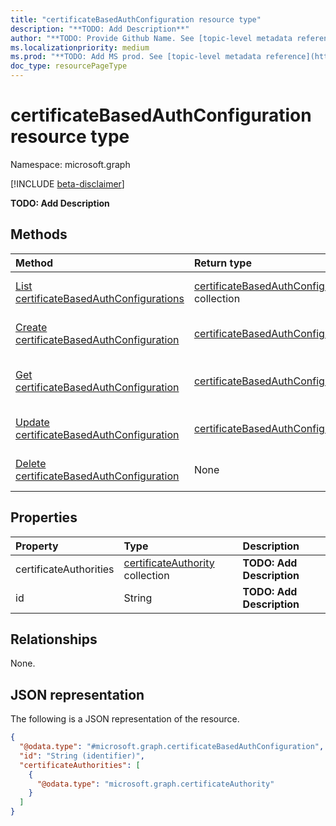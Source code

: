 ```yaml
---
title: "certificateBasedAuthConfiguration resource type"
description: "**TODO: Add Description**"
author: "**TODO: Provide Github Name. See [topic-level metadata reference](https://msgo.azurewebsites.net/add/document/guidelines/metadata.html#topic-level-metadata)**"
ms.localizationpriority: medium
ms.prod: "**TODO: Add MS prod. See [topic-level metadata reference](https://msgo.azurewebsites.net/add/document/guidelines/metadata.html#topic-level-metadata)**"
doc_type: resourcePageType
---
```


# certificateBasedAuthConfiguration resource type

Namespace: microsoft.graph

[!INCLUDE [beta-disclaimer](../../includes/beta-disclaimer.md)]

**TODO: Add Description**

## Methods
|Method|Return type|Description|
|:---|:---|:---|
|[List certificateBasedAuthConfigurations](../api/certificatebasedauthconfiguration-list.md)|[certificateBasedAuthConfiguration](../resources/certificatebasedauthconfiguration.md) collection|Get a list of the [certificateBasedAuthConfiguration](../resources/certificatebasedauthconfiguration.md) objects and their properties.|
|[Create certificateBasedAuthConfiguration](../api/certificatebasedauthconfiguration-post-certificatebasedauthconfiguration.md)|[certificateBasedAuthConfiguration](../resources/certificatebasedauthconfiguration.md)|Create a new [certificateBasedAuthConfiguration](../resources/certificatebasedauthconfiguration.md) object.|
|[Get certificateBasedAuthConfiguration](../api/certificatebasedauthconfiguration-get.md)|[certificateBasedAuthConfiguration](../resources/certificatebasedauthconfiguration.md)|Read the properties and relationships of a [certificateBasedAuthConfiguration](../resources/certificatebasedauthconfiguration.md) object.|
|[Update certificateBasedAuthConfiguration](../api/certificatebasedauthconfiguration-update.md)|[certificateBasedAuthConfiguration](../resources/certificatebasedauthconfiguration.md)|Update the properties of a [certificateBasedAuthConfiguration](../resources/certificatebasedauthconfiguration.md) object.|
|[Delete certificateBasedAuthConfiguration](../api/certificatebasedauthconfiguration-delete.md)|None|Deletes a [certificateBasedAuthConfiguration](../resources/certificatebasedauthconfiguration.md) object.|

## Properties
|Property|Type|Description|
|:---|:---|:---|
|certificateAuthorities|[certificateAuthority](../resources/certificateauthority.md) collection|**TODO: Add Description**|
|id|String|**TODO: Add Description**|

## Relationships
None.

## JSON representation
The following is a JSON representation of the resource.
<!-- {
  "blockType": "resource",
  "keyProperty": "id",
  "@odata.type": "microsoft.graph.certificateBasedAuthConfiguration",
  "openType": false
}
-->
``` json
{
  "@odata.type": "#microsoft.graph.certificateBasedAuthConfiguration",
  "id": "String (identifier)",
  "certificateAuthorities": [
    {
      "@odata.type": "microsoft.graph.certificateAuthority"
    }
  ]
}
```

